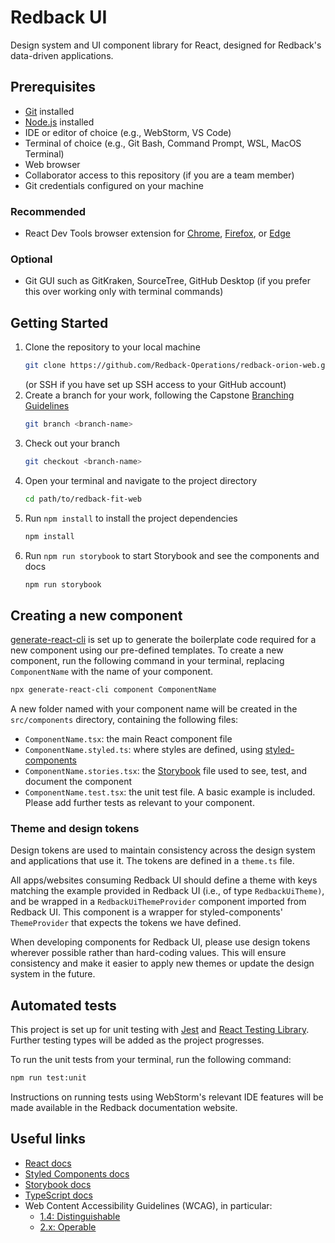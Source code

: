 # Redback UI
Design system and UI component library for React, designed for Redback's data-driven applications.

## Prerequisites
- [Git](https://git-scm.com/downloads) installed
- [Node.js](https://nodejs.org/en/download/current) installed
- IDE or editor of choice (e.g., WebStorm, VS Code)
- Terminal of choice (e.g., Git Bash, Command Prompt, WSL, MacOS Terminal)
- Web browser
- Collaborator access to this repository (if you are a team member)
- Git credentials configured on your machine

### Recommended
- React Dev Tools browser extension for [Chrome](https://chrome.google.com/webstore/detail/react-developer-tools/fmkadmapgofadopljbjfkapdkoienihi), [Firefox](https://addons.mozilla.org/en-US/firefox/addon/react-devtools/), or [Edge](https://microsoftedge.microsoft.com/addons/detail/react-developer-tools/gpphkfbcpidddadnkolkpfckpihlkkil)

### Optional
- Git GUI such as GitKraken, SourceTree, GitHub Desktop (if you prefer this over working only with terminal commands)

## Getting Started
1. Clone the repository to your local machine
    ```bash
    git clone https://github.com/Redback-Operations/redback-orion-web.git
    ```
   (or SSH if you have set up SSH access to your GitHub account)
2. Create a branch for your work, following the Capstone [Branching Guidelines](https://verdant-raindrop-f3e404.netlify.app/processes/quality-assurance/git-contributions-guide/#branching-guidelines)
    ```bash
    git branch <branch-name>
    ```
3. Check out your branch
    ```bash
    git checkout <branch-name>
    ```
4. Open your terminal and navigate to the project directory
    ```bash
    cd path/to/redback-fit-web
    ```
5. Run `npm install` to install the project dependencies
    ```bash
   npm install
    ```
6. Run `npm run storybook` to start Storybook and see the components and docs
    ```bash
    npm run storybook
    ```
## Creating a new component

[generate-react-cli](https://www.npmjs.com/package/generate-react-cli) is set up to generate the boilerplate code required for a new component using our pre-defined templates. To create a new component, run the following command in your terminal, replacing `ComponentName` with the name of your component.

```bash
npx generate-react-cli component ComponentName
```

A new folder named with your component name will be created in the `src/components` directory, containing the following files:
- `ComponentName.tsx`: the main React component file
- `ComponentName.styled.ts`: where styles are defined, using [styled-components](https://styled-components.com/)
- `ComponentName.stories.tsx`: the [Storybook](https://storybook.js.org/) file used to see, test, and document the component
- `ComponentName.test.tsx`: the unit test file. A basic example is included. Please add further tests as relevant to your component.

### Theme and design tokens
Design tokens are used to maintain consistency across the design system and applications that use it. The tokens are defined in a `theme.ts` file.

All apps/websites consuming Redback UI should define a theme with keys matching the example provided in Redback UI (i.e., of type `RedbackUiTheme)`, and be wrapped in a `RedbackUiThemeProvider` component imported from Redback UI. This component is a wrapper for styled-components' `ThemeProvider` that expects the tokens we have defined.

When developing components for Redback UI, please use design tokens wherever possible rather than hard-coding values. This will ensure consistency and make it easier to apply new themes or update the design system in the future. 

## Automated tests
This project is set up for unit testing with [Jest](https://jestjs.io/) and [React Testing Library](https://testing-library.com/docs/react-testing-library/intro/).  Further testing types will be added as the project progresses.

To run the unit tests from your terminal, run the following command:

```bash
npm run test:unit
```

Instructions on running tests using WebStorm's relevant IDE features will be made available in the Redback documentation website.

## Useful links
- [React docs](https://react.dev/)
- [Styled Components docs](https://styled-components.com/)
- [Storybook docs](https://storybook.js.org/docs/get-started/whats-a-story)
- [TypeScript docs](https://www.typescriptlang.org/docs/)
- Web Content Accessibility Guidelines (WCAG), in particular:
  - [1.4: Distinguishable](https://www.w3.org/WAI/WCAG21/quickref/#distinguishable)
  - [2.x: Operable](https://www.w3.org/WAI/WCAG22/quickref/?versions=2.1#principle2)

